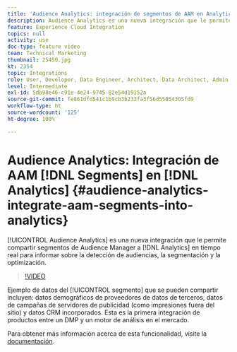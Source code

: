 ```yaml
---
title: 'Audience Analytics: integración de segmentos de AAM en Analytics'
description: Audience Analytics es una nueva integración que le permite compartir segmentos de Audience Manager (AAM) a Analytics (AA) en tiempo real para informar sobre la detección de audiencias, la segmentación y la optimización.
feature: Experience Cloud Integration
topics: null
activity: use
doc-type: feature video
team: Technical Marketing
thumbnail: 25450.jpg
kt: 2354
topic: Integrations
role: User, Developer, Data Engineer, Architect, Data Architect, Admin, Leader
level: Intermediate
exl-id: 5db98e46-c91e-4e24-9745-82e54d19152a
source-git-commit: fe861dfd541c1b9cb3b233fa3f56d55054305fd9
workflow-type: ht
source-wordcount: '125'
ht-degree: 100%

---
```


# Audience Analytics: Integración de AAM [!DNL Segments] en [!DNL Analytics] {#audience-analytics-integrate-aam-segments-into-analytics}

[!UICONTROL Audience Analytics] es una nueva integración que le permite compartir segmentos de Audience Manager a [!DNL Analytics] en tiempo real para informar sobre la detección de audiencias, la segmentación y la optimización.

>[!VIDEO](https://video.tv.adobe.com/v/25450/?quality=12)

Ejemplo de datos del [!UICONTROL segmento] que se pueden compartir incluyen: datos demográficos de proveedores de datos de terceros, datos de campañas de servidores de publicidad (como impresiones fuera del sitio) y datos CRM incorporados. Esta es la primera integración de productos entre un DMP y un motor de análisis en el mercado.

Para obtener más información acerca de esta funcionalidad, visite la [documentación](https://experienceleague.adobe.com/docs/analytics/integration/audience-analytics/mc-audiences-aam.html?lang=es).

